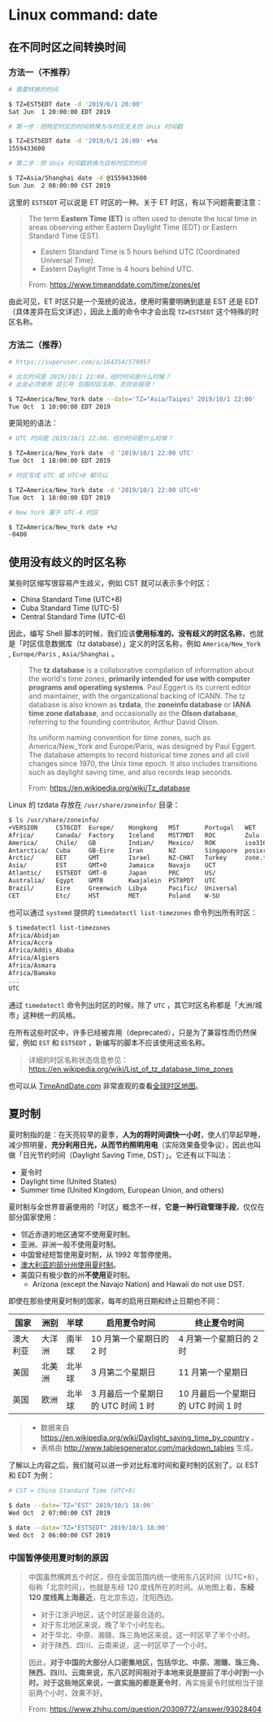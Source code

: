# Linux command: date

## 在不同时区之间转换时间

### 方法一（不推荐）

```bash
# 需要转换的时间

$ TZ=EST5EDT date -d '2019/6/1 20:00'
Sat Jun  1 20:00:00 EDT 2019

# 第一步：把特定时区的时间转换为与时区无关的 Unix 时间戳

$ TZ=EST5EDT date -d '2019/6/1 20:00' +%s
1559433600

# 第二步：把 Unix 时间戳转换为目标时区的时间

$ TZ=Asia/Shanghai date -d @1559433600
Sun Jun  2 08:00:00 CST 2019
```

这里的 `EST5EDT` 可以说是 ET 时区的一种。关于 ET 时区，有以下问题需要注意：

> The term **Eastern Time (ET)** is often used to denote the local time in areas observing either Eastern Daylight Time (EDT) or Eastern Standard Time (EST).
>
> - Eastern Standard Time is 5 hours behind UTC (Coordinated Universal Time).
> - Eastern Daylight Time is 4 hours behind UTC.
>
> From: <https://www.timeanddate.com/time/zones/et>

由此可见，ET 时区只是一个笼统的说法，使用时需要明确到底是 EST 还是 EDT（具体差异在后文详述），因此上面的命令中才会出现 `TZ=EST5EDT` 这个特殊的时区名称。

### 方法二（推荐）

```bash
# https://superuser.com/a/164354/579057

# 台北时间是 2019/10/1 22:00，纽约时间是什么时候？
# 此处必须使用 双引号 包围时区名称，否则会报错！

$ TZ=America/New_York date --date='TZ="Asia/Taipei" 2019/10/1 22:00'
Tue Oct  1 10:00:00 EDT 2019
```

更简短的语法：

```bash
# UTC 时间是 2019/10/1 22:00，纽约时间是什么时候？

$ TZ=America/New_York date -d '2019/10/1 22:00 UTC'
Tue Oct  1 18:00:00 EDT 2019

# 时区写成 UTC 或 UTC+0 都可以

$ TZ=America/New_York date -d '2019/10/1 22:00 UTC+0'
Tue Oct  1 18:00:00 EDT 2019

# New York 属于 UTC-4 时区

$ TZ=America/New_York date +%z
-0400
```

## 使用没有歧义的时区名称

某些时区缩写很容易产生歧义，例如 CST 就可以表示多个时区：

- China Standard Time (UTC+8)
- Cuba Standard Time (UTC-5)
- Central Standard Time (UTC-6)

因此，编写 Shell 脚本的时候，我们应该**使用标准的、没有歧义的时区名称**，也就是「时区信息数据库（tz database）」定义的时区名称，例如 `America/New_York` , `Europe/Paris` , `Asia/Shanghai` 。

> The **tz database** is a collaborative compilation of information about the world's time zones, **primarily intended for use with computer programs and operating systems**. Paul Eggert is its current editor and maintainer, with the organizational backing of ICANN. The tz database is also known as **tzdata**, the **zoneinfo database** or **IANA time zone database**, and occasionally as the **Olson database**, referring to the founding contributor, Arthur David Olson.
>
> Its uniform naming convention for time zones, such as America/New_York and Europe/Paris, was designed by Paul Eggert. The database attempts to record historical time zones and all civil changes since 1970, the Unix time epoch. It also includes transitions such as daylight saving time, and also records leap seconds.
>
> From: <https://en.wikipedia.org/wiki/Tz_database>

Linux 的 tzdata 存放在 `/usr/share/zoneinfo/` 目录：

```bash
$ ls /usr/share/zoneinfo/
+VERSION     CST6CDT  Europe/    Hongkong   MST       Portugal   WET
Africa/      Canada/  Factory    Iceland    MST7MDT   ROC        Zulu
America/     Chile/   GB         Indian/    Mexico/   ROK        iso3166.tab
Antarctica/  Cuba     GB-Eire    Iran       NZ        Singapore  posixrules
Arctic/      EET      GMT        Israel     NZ-CHAT   Turkey     zone.tab
Asia/        EST      GMT+0      Jamaica    Navajo    UCT
Atlantic/    EST5EDT  GMT-0      Japan      PRC       US/
Australia/   Egypt    GMT0       Kwajalein  PST8PDT   UTC
Brazil/      Eire     Greenwich  Libya      Pacific/  Universal
CET          Etc/     HST        MET        Poland    W-SU
```

也可以通过 `systemd` 提供的 `timedatectl list-timezones` 命令列出所有时区：

```bash
$ timedatectl list-timezones
Africa/Abidjan
Africa/Accra
Africa/Addis_Ababa
Africa/Algiers
Africa/Asmara
Africa/Bamako
...
UTC
```

通过 `timedatectl` 命令列出时区的时候，除了 `UTC` ，其它时区名称都是「大洲/城市」这种统一的风格。

在所有这些时区中，许多已经被弃用（deprecated），只是为了兼容性而仍然保留，例如 `EST` 和 `EST5EDT` ，新编写的脚本不应该使用这些名称。

> 详细的时区名称状态信息参见：
> <https://en.wikipedia.org/wiki/List_of_tz_database_time_zones>

也可以从 [TimeAndDate.com](https://www.timeanddate.com/) 非常直观的查看[全球时区地图](https://www.timeanddate.com/time/map/)。

## 夏时制

夏时制指的是：在天亮较早的夏季，**人为的将时间调快一小时**，使人们早起早睡，减少照明量，**充分利用日光，从而节约照明用电**（实际效果备受争议），因此也叫做「日光节约时间（Daylight Saving Time, DST）」。它还有以下叫法：

- 夏令时
- Daylight time (United States)
- Summer time (United Kingdom, European Union, and others)

夏时制与全世界普遍使用的「时区」概念不一样，**它是一种行政管理手段**，仅仅在部分国家使用：

- 邻近赤道的地区通常不使用夏时制。
- 亚洲、非洲一般不使用夏时制。
- 中国曾经短暂使用夏时制，从 1992 年暂停使用。
- [澳大利亚的部分州使用夏时制](https://en.wikipedia.org/wiki/Daylight_saving_time_in_Australia)。
- 美国只有极少数的州**不使用**夏时制。
  - Arizona (except the Navajo Nation) and Hawaii do not use DST.

即使在那些使用夏时制的国家，每年的启用日期和终止日期也不同：

| 国家     | 洲别   | 半球   | 启用夏令时间                       | 终止夏令时间                        |
| -------- | ------ | ------ | ---------------------------------- | ----------------------------------- |
| 澳大利亚 | 大洋洲 | 南半球 | 10 月第一个星期日的 2 时           | 4 月第一个星期日的 2 时             |
| 美国     | 北美洲 | 北半球 | 3 月第二个星期日                   | 11 月第一个星期日                   |
| 英国     | 欧洲   | 北半球 | 3 月最后一个星期日的 UTC 时间 1 时 | 10 月最后一个星期日的 UTC 时间 1 时 |

> - 数据来自 <https://en.wikipedia.org/wiki/Daylight_saving_time_by_country> 。
> - 表格由 <http://www.tablesgenerator.com/markdown_tables> 生成。

了解以上内容之后，我们就可以进一步对比标准时间和夏时制的区别了。以 EST 和 EDT 为例：

```bash
# CST = China Standard Time (UTC+8)

$ date --date='TZ="EST" 2019/10/1 18:00'
Wed Oct  2 07:00:00 CST 2019

$ date --date='TZ="EST5EDT" 2019/10/1 18:00'
Wed Oct  2 06:00:00 CST 2019
```

### 中国暂停使用夏时制的原因

> 中国虽然横跨五个时区，但在全国范围内统一使用东八区时间（UTC+8），俗称「北京时间」，也就是东经 120 度线所在的时间。从地图上看，**东经 120 度线离上海最近**，在北京东边，沈阳西边。
>
> - 对于江浙沪地区，这个时区是最合适的。
> - 对于东北地区来说，晚了半个小时左右。
> - 对于华北、中原、湘赣、珠三角地区来说，这一时区早了半个小时。
> - 对于陕西、四川、云南来说，这一时区早了一个小时。
>
> 因此，**对于中国的大部分人口密集地区，包括华北、中原、湘赣、珠三角、陕西、四川、云南来说，东八区时间相对于本地来说是提前了半小时到一小时。对于这些地区来说，一直实施的都是夏令时**，再实施夏令时就相当于提前两个小时，效果不好。
>
> From: <https://www.zhihu.com/question/20309772/answer/93028404>

